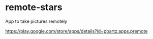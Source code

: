 # remote-stars
App to take pictures remotely

https://play.google.com/store/apps/details?id=pbartz.apps.premote
